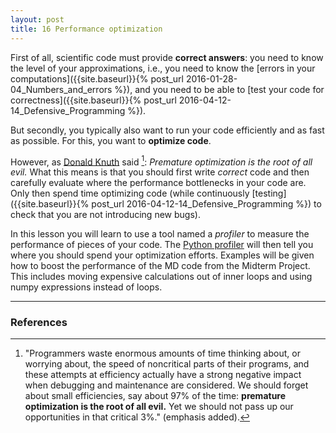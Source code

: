 ```yaml
---
layout: post
title: 16 Performance optimization
---
```


First of all, scientific code must provide **correct answers**: you
need to know the level of your approximations, i.e., you need to know
the [errors in your computations]({{site.baseurl}}{% post_url 2016-01-28-04_Numbers_and_errors %}), and you need to be able to [test your code for correctness]({{site.baseurl}}{% post_url 2016-04-12-14_Defensive_Programming %}).

But secondly, you typically also want to run your code efficiently and as fast as possible. For this, you want to **optimize code**.

However, as [Donald Knuth](https://en.wikipedia.org/wiki/Donald_Knuth) said [^1]: *Premature optimization is the root of all evil.* What this means is that you should first write *correct* code and then carefully evaluate where the performance bottlenecks in your code are. Only then spend time optimizing code (while continuously [testing]({{site.baseurl}}{% post_url 2016-04-12-14_Defensive_Programming %}) to check that you are not introducing new bugs).

In this lesson you will learn to use a tool named a *profiler* to
measure the performance of pieces of your code. The [Python profiler](https://docs.python.org/3/library/profile.html) will then tell you where you should spend your optimization efforts. Examples will be given how to boost the performance of the MD code from the Midterm Project. This includes moving expensive calculations out of inner loops and using numpy expressions instead of loops. 



-----

### References

[^1]: "Programmers waste enormous amounts of time thinking about, or worrying about, the speed of noncritical parts of their programs, and these attempts at efficiency actually have a strong negative impact when debugging and maintenance are considered. We should forget about small efficiencies, say about 97% of the time: **premature optimization is the root of all evil.** Yet we should not pass up our opportunities in that critical 3%." [^2] (emphasis added). 

[^2]: Donald E. Knuth. Structured Programming with `go to` Statements. Computing Surveys. **6**  (1974), 261--301. [(PDF on web archive)](http://web.archive.org/web/20130731202547/http://pplab.snu.ac.kr/courses/adv_pl05/papers/p261-knuth.pdf)
